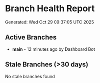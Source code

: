 # Branch Health Report
Generated: Wed Oct 29 09:37:05 UTC 2025

## Active Branches
- **main** - 12 minutes ago by Dashboard Bot

## Stale Branches (>30 days)
No stale branches found
